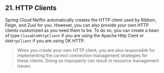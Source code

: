 ## 21. HTTP Clients

Spring Cloud Netflix automatically creates the HTTP client used by Ribbon, Feign, and Zuul for you. However, you can also provide your own HTTP clients customized as you need them to be. To do so, you can create a bean of type  `ClosableHttpClient`  if you are using the Apache Http Cient or  `OkHttpClient`  if you are using OK HTTP.

> When you create your own HTTP client, you are also responsible for implementing the correct connection management strategies for these clients. Doing so improperly can result in resource management issues.


